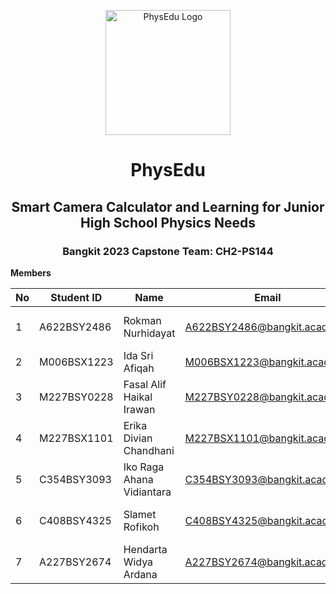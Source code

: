 <p align="center">
  <img width="200" height="200" src="https://github.com/CH2-PS144/.github/assets/104062171/fccb0f25-d35a-44d7-83fa-07626e749892" alt="PhysEdu Logo">
</p>

<div align="center">

# PhysEdu
## Smart Camera Calculator and Learning for Junior High School Physics Needs
### Bangkit 2023 Capstone Team: CH2-PS144

</div>



**Members**

| No | Student ID   | Name                       | Email                             | University                              | Github      |
|----|--------------|----------------------------|-----------------------------------|-----------------------------------------|-------------|
| 1  | A622BSY2486  | Rokman Nurhidayat          | A622BSY2486@bangkit.academy        | Universitas Muhammadiyah Tangerang     | rohmannur02 |
| 2  | M006BSX1223  | Ida Sri Afiqah             | M006BSX1223@bangkit.academy        | Universitas Brawijaya                  | keenaragg   |
| 3  | M227BSY0228  | Fasal Alif Haikal Irawan   | M227BSY0228@bangkit.academy        | Universitas Jember                     | AlifIrawan  |
| 4  | M227BSX1101  | Erika Divian Chandhani     | M227BSX1101@bangkit.academy        | Universitas Jember                     | erikadivian |
| 5  | C354BSY3093  | Iko Raga Ahana Vidiantara  | C354BSY3093@bangkit.academy        | Universitas Muhammadiyah Jember        | ikoraga     |
| 6  | C408BSY4325  | Slamet Rofikoh             | C408BSY4325@bangkit.academy        | Sekolah Tinggi Ilmu Ekonomi Mandala   | -           |
| 7  | A227BSY2674  | Hendarta Widya Ardana      | A227BSY2674@bangkit.academy        | Universitas Jember                     | hendarta0318|
